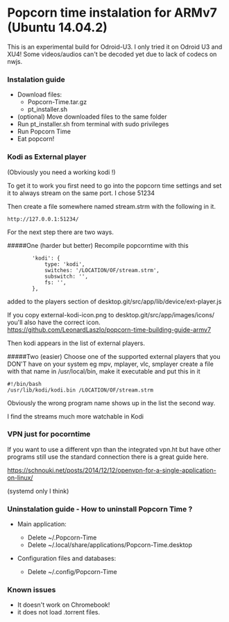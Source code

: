 # Popcorn time instalation for ARMv7 (Ubuntu 14.04.2)

This is an experimental build for Odroid-U3. I only tried it on Odroid U3 and XU4!
Some videos/audios can't be decoded yet due to lack of codecs on nwjs. 

### Instalation guide
  - Download files:
     - Popcorn-Time.tar.gz
     - pt_installer.sh
  - (optional) Move downloaded files to the same folder
  - Run pt_installer.sh from terminal with sudo privileges
  - Run Popcorn Time 
  - Eat popcorn!

### Kodi as External player
(Obviously you need a working kodi !)

To get it to work you first need to go into the popcorn time settings and set it to always stream on the same port. 
I chose 51234

Then create a file somewhere named stream.strm with the following in it.

`http://127.0.0.1:51234/`

For the next step there are two ways.

#####One (harder but better)
Recompile popcorntime with this 
```
        'kodi': {
            type: 'kodi',
            switches: '/LOCATION/OF/stream.strm',
            subswitch: '',
            fs: '',
        },
```
added to the players section of desktop.git/src/app/lib/device/ext-player.js

If you copy external-kodi-icon.png to desktop.git/src/app/images/icons/ you'll also have the correct icon.
https://github.com/LeonardLaszlo/popcorn-time-building-guide-armv7

Then kodi appears in the list of external players.

#####Two (easier)
Choose one of the supported external players that you DON'T have on your system eg mpv, mplayer, vlc, smplayer
create a file with that name in /usr/local/bin, make it executable and put this in it

```
#!/bin/bash
/usr/lib/kodi/kodi.bin /LOCATION/OF/stream.strm
```

Obviously the wrong program name shows up in the list the second way.

I find the streams much more watchable in Kodi

### VPN just for pocorntime
If you want to use a different vpn than the integrated vpn.ht but have other programs still use the standard connection there is a great guide here.

https://schnouki.net/posts/2014/12/12/openvpn-for-a-single-application-on-linux/

(systemd only I think)

### Uninstalation guide - How to uninstall Popcorn Time ?
  - Main application:
    - Delete ~/.Popcorn-Time
    - Delete ~/.local/share/applications/Popcorn-Time.desktop

  - Configuration files and databases:
    - Delete ~/.config/Popcorn-Time

### Known issues
- It doesn't work on Chromebook!
- it does not load .torrent files.

